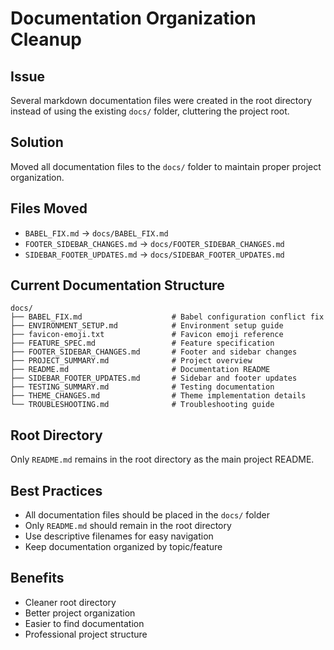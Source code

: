 # Documentation Organization Cleanup

## Issue

Several markdown documentation files were created in the root directory instead of using the existing `docs/` folder, cluttering the project root.

## Solution

Moved all documentation files to the `docs/` folder to maintain proper project organization.

## Files Moved

- `BABEL_FIX.md` → `docs/BABEL_FIX.md`
- `FOOTER_SIDEBAR_CHANGES.md` → `docs/FOOTER_SIDEBAR_CHANGES.md`
- `SIDEBAR_FOOTER_UPDATES.md` → `docs/SIDEBAR_FOOTER_UPDATES.md`

## Current Documentation Structure

```
docs/
├── BABEL_FIX.md                    # Babel configuration conflict fix
├── ENVIRONMENT_SETUP.md            # Environment setup guide
├── favicon-emoji.txt               # Favicon emoji reference
├── FEATURE_SPEC.md                 # Feature specification
├── FOOTER_SIDEBAR_CHANGES.md       # Footer and sidebar changes
├── PROJECT_SUMMARY.md              # Project overview
├── README.md                       # Documentation README
├── SIDEBAR_FOOTER_UPDATES.md       # Sidebar and footer updates
├── TESTING_SUMMARY.md              # Testing documentation
├── THEME_CHANGES.md                # Theme implementation details
└── TROUBLESHOOTING.md              # Troubleshooting guide
```

## Root Directory

Only `README.md` remains in the root directory as the main project README.

## Best Practices

- All documentation files should be placed in the `docs/` folder
- Only `README.md` should remain in the root directory
- Use descriptive filenames for easy navigation
- Keep documentation organized by topic/feature

## Benefits

- Cleaner root directory
- Better project organization
- Easier to find documentation
- Professional project structure
